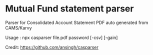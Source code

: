 # Mutual Fund statement parser

Parser for Consolidated Account Statement PDF auto generated from CAMS/Karvy

Usage : npx casparser file.pdf password [-csv] [-gain]

Credit: https://github.com/ansingh/casparser
